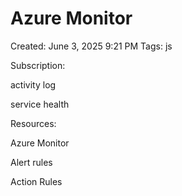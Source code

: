 # Azure Monitor

Created: June 3, 2025 9:21 PM
Tags: js

Subscription:

activity log

service health

Resources:

Azure Monitor

Alert rules

Action Rules